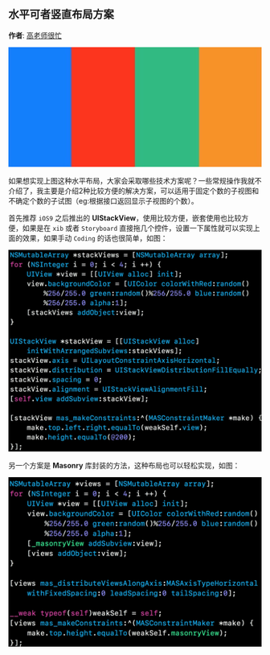 ## 水平可者竖直布局方案

**作者**: [高老师很忙](https://weibo.com/517082456)

![](./1.jpg)

如果想实现上图这种水平布局，大家会采取哪些技术方案呢？一些常规操作我就不介绍了，我主要是介绍2种比较方便的解决方案，可以适用于固定个数的子视图和不确定个数的子试图（eg:根据接口返回显示子视图的个数）。

首先推荐 `iOS9` 之后推出的 **UIStackView**，使用比较方便，嵌套使用也比较方便，如果是在 `xib` 或者 `Storyboard` 直接拖几个控件，设置一下属性就可以实现上面的效果，如果手动 `Coding` 的话也很简单，如图：

![](./2.jpg)

另一个方案是 **Masonry** 库封装的方法，这种布局也可以轻松实现，如图：

![](./3.jpg)

